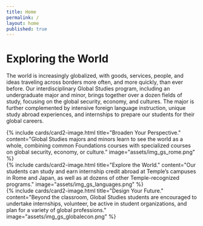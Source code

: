 ```yaml
---
title: Home
permalink: /
layout: home
published: true
---
```


# Exploring the World 

The world is increasingly globalized, with goods, services, people, and ideas traveling across borders more often, and more quickly, than ever before. Our interdisciplinary Global Studies program, including an undergraduate major and minor, brings together over a dozen fields of study, focusing on the global security, economy, and cultures. The major is further complemented by intensive foreign language instruction, unique study abroad experiences, and internships to prepare our students for their global careers.

<div class="row">
<div class="col m12 l4">{% include cards/card2-image.html title="Broaden Your Perspective." content="Global Studies majors and minors learn to see the world as a whole, combining common Foundations courses with specialized courses on global security, economy, or culture." image="assets/img_gs_rome.png" %}</div>
<div class="col m12 l4">{% include cards/card2-image.html title="Explore the World." content="Our students can study and earn internship credit abroad at Temple’s campuses in Rome and Japan, as well as at dozens of other Temple-recognized programs." image="assets/img_gs_languages.png" %}</div>
<div class="col m12 l4">{% include cards/card2-image.html title="Design Your Future." content="Beyond the classroom, Global Studies students are encouraged to undertake internships, volunteer, be active in student organizations, and plan for a variety of global professions." image="assets/img_gs_globalecon.png" %}</div>
</div>
